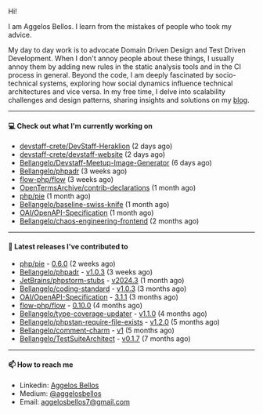 Hi!

I am Aggelos Bellos. I learn from the mistakes of people who took my advice.

My day to day work is to advocate Domain Driven Design and Test Driven Development. When I don't annoy people about these things, I usually annoy them by adding new rules in the static analysis tools and in the CI process in general.
Beyond the code, I am deeply fascinated by socio-technical systems, exploring how social dynamics influence technical architectures and vice versa.
In my free time, I delve into scalability challenges and design patterns, sharing insights and solutions on my [blog](https://medium.com/@aggelosbellos).

---

#### 💻 Check out what I'm currently working on

- [devstaff-crete/DevStaff-Heraklion](https://github.com/devstaff-crete/DevStaff-Heraklion) (2 days ago)
- [devstaff-crete/devstaff-website](https://github.com/devstaff-crete/devstaff-website) (2 days ago)
- [Bellangelo/Devstaff-Meetup-Image-Generator](https://github.com/Bellangelo/Devstaff-Meetup-Image-Generator) (6 days ago)
- [Bellangelo/phpadr](https://github.com/Bellangelo/phpadr) (3 weeks ago)
- [flow-php/flow](https://github.com/flow-php/flow) (3 weeks ago)
- [OpenTermsArchive/contrib-declarations](https://github.com/OpenTermsArchive/contrib-declarations) (1 month ago)
- [php/pie](https://github.com/php/pie) (1 month ago)
- [Bellangelo/baseline-swiss-knife](https://github.com/Bellangelo/baseline-swiss-knife) (1 month ago)
- [OAI/OpenAPI-Specification](https://github.com/OAI/OpenAPI-Specification) (1 month ago)
- [Bellangelo/chaos-engineering-frontend](https://github.com/Bellangelo/chaos-engineering-frontend) (2 months ago)

---

#### 🔭 Latest releases I've contributed to

- [php/pie](https://github.com/php/pie) - [0.6.0](https://github.com/php/pie/releases/tag/0.6.0) (2 weeks ago)
- [Bellangelo/phpadr](https://github.com/Bellangelo/phpadr) - [v1.0.3](https://github.com/Bellangelo/phpadr/releases/tag/v1.0.3) (3 weeks ago)
- [JetBrains/phpstorm-stubs](https://github.com/JetBrains/phpstorm-stubs) - [v2024.3](https://github.com/JetBrains/phpstorm-stubs/releases/tag/v2024.3) (1 month ago)
- [Bellangelo/coding-standard](https://github.com/Bellangelo/coding-standard) - [v1.0.3](https://github.com/Bellangelo/coding-standard/releases/tag/v1.0.3) (3 months ago)
- [OAI/OpenAPI-Specification](https://github.com/OAI/OpenAPI-Specification) - [3.1.1](https://github.com/OAI/OpenAPI-Specification/releases/tag/3.1.1) (3 months ago)
- [flow-php/flow](https://github.com/flow-php/flow) - [0.10.0](https://github.com/flow-php/flow/releases/tag/0.10.0) (4 months ago)
- [Bellangelo/type-coverage-updater](https://github.com/Bellangelo/type-coverage-updater) - [v1.1.0](https://github.com/Bellangelo/type-coverage-updater/releases/tag/v1.1.0) (4 months ago)
- [Bellangelo/phpstan-require-file-exists](https://github.com/Bellangelo/phpstan-require-file-exists) - [v1.2.0](https://github.com/Bellangelo/phpstan-require-file-exists/releases/tag/v1.2.0) (5 months ago)
- [Bellangelo/comment-charm](https://github.com/Bellangelo/comment-charm) - [v1](https://github.com/Bellangelo/comment-charm/releases/tag/v1) (5 months ago)
- [Bellangelo/TestSuiteArchitect](https://github.com/Bellangelo/TestSuiteArchitect) - [v0.1.7](https://github.com/Bellangelo/TestSuiteArchitect/releases/tag/v0.1.7) (7 months ago)

---

#### 📫 How to reach me

- Linkedin: [Aggelos Bellos](https://www.linkedin.com/in/aggelos-bellos/)
- Medium: [@aggelosbellos](https://medium.com/@aggelosbellos)
- Email: [aggelosbellos7@gmail.com](mailto:aggelosbellos7@gmail.com)